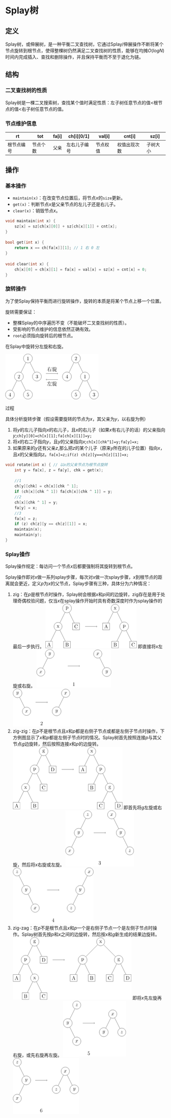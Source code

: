 # Splay树

## 定义

Splay树，或伸展树，是一种平衡二叉查找树，它通过Splay/伸展操作不断将某个节点旋转到根节点，使得整棵树仍然满足二叉查找树的性质，能够在均摊$O(logN)$时间内完成插入、查找和删除操作，并且保持平衡而不至于退化为链。

## 结构

### 二叉查找树的性质

Splay树是一棵二叉搜索树，查找某个值时满足性质：左子树任意节点的值<根节点的值<右子树任意节点的值。

### 节点维护信息

|rt|tot|fa[i]|ch[i][0/1]|val[i]|cnt[i]|sz[i]|
|--|--|--|--|--|--|--|
|根节点编号|节点个数|父亲|左右儿子编号|节点权值|权值出现次数|子树大小|

## 操作

### 基本操作

- `maintain(x)`：在改变节点位置后，将节点$x$的`size`更新。
- `get(x)`：判断节点$x$是父亲节点的左儿子还是右儿子。
- `clear(x)`：销毁节点$x$。

```c++
void maintain(int x) {
    sz[x] = sz[ch[x][0]] + sz[ch[x][1]] + cnt[x];
}

bool get(int x) {
    return x == ch[fa[x]][1]; // 1 右 0 左
}

void clear(int x) {
    ch[x][0] = ch[x][1] = fa[x] = val[x] = sz[x] = cnt[x] = 0;
}
```

### 旋转操作

为了使Splay保持平衡而进行旋转操作，旋转的本质是将某个节点上移一个位置。

旋转需要保证：
- 整棵Splay的中序遍历不变（不能破坏二叉查找树的性质）。
- 受影响的节点维护的信息依然正确有效。
- `root`必须指向旋转后的根节点。

在Splay中旋转分左旋和右旋。

![alt text](image-5.png)

过程

具体分析旋转步骤（假设需要旋转的节点为$x$，其父亲为$y$，以右旋为例）
1. 将$y$的左儿子指向$x$的右儿子，且$x$的右儿子（如果$x$有右儿子的话）的父亲指向$y$;`ch[y][0]=ch[x][1];fa[ch[x][1]]=y;`
2. 将$x$的右二子指向$y$，且$y$的父亲指向$x$;`ch[x][chk^1]=y;fa[y]=x;`
3. 如果原来的$y$还有父亲$z$,那么把$z$的某个儿子（原来$y$所在的儿子位置）指向$x$，且$x$的父亲指向$z$。`fa[x]=z;if(z) ch[z][y==ch[z][1]]=x;`

```c++
void rotate(int x) { // 以x的父亲节点为根节点旋转
    int y = fa[x], z = fa[y], chk = get(x);

    //1
    ch[y][chk] = ch[x][chk ^ 1]; 
    if (ch[x][chk ^ 1]) fa[ch[x][chk ^ 1]] = y;
    //2
    ch[x][chk ^ 1] = y;
    fa[y] = x;
    //3
    fa[x] = z;
    if (z) ch[z][y == ch[z][1]] = x;
    maintain(x);
    maintain(y);
}
```

### Splay操作

Splay操作规定：每访问一个节点$x$后都要强制将其旋转到根节点。

Splay操作即对$x$做一系列splay步骤，每次对$x$做一次splay步骤，$x$到根节点的距离就会更近，定义$p$为$x$的父节点，Splay步骤有三种，具体分为六种情况：

1. zig：在$p$是根节点时操作，Splay树会根据$x$和$p$间的边旋转，zig存在是用于处理奇偶校验问题，仅当$x$在splay操作开始时具有奇数深度时作为splay操作的最后一步执行。
![alt text](image-6.png)
即直接将$x$左旋或右旋。
![alt text](image-7.png)
![alt text](image-8.png)
2. zig-zig：在$p$不是根节点且$x$和$p$都是右侧子节点或都是左侧子节点时操作，下方例图显示了$x$和$p$都是左侧子节点时的情况。Splay树首先按照连接$p$与其父节点$g$边旋转，然后按照连接$x$和$p$的边旋转。
![alt text](image-9.png)
即首先将$g$左旋或右旋，然后将$x$右旋或左旋。
![alt text](image-10.png)
![alt text](image-11.png)
3. zig-zag：在$p$不是根节点且$x$和$p$一个是右侧子节点一个是左侧子节点时操作。Splay树首先按$p$和$x$之间的边旋转，然后按$x$和$g$新生成的结果边旋转。
![alt text](image-12.png)
即将$x$先左旋再右旋，或先右旋再左旋。
![alt text](image-13.png)
![alt text](image-14.png)











